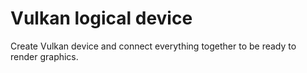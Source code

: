 # Vulkan logical device

Create Vulkan device and connect everything together to be ready to render graphics.
